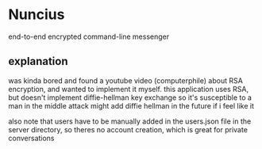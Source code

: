 # Nuncius
end-to-end encrypted command-line messenger

## explanation
was kinda bored and found a youtube video (computerphile) about RSA encryption, and wanted to implement it myself.
this application uses RSA, but doesn't implement diffie-hellman key exchange so it's susceptible to a man in the middle attack
might add diffie hellman in the future if i feel like it

also note that users have to be manually added in the users.json file in the server directory, so theres no account creation, which is great for private conversations

